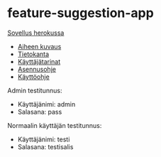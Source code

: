 # feature-suggestion-app

[Sovellus herokussa](https://findarkside-tsoha20.herokuapp.com/features/)

* [Aiheen kuvaus](/dokumentaatio/kuvaus.md)
* [Tietokanta](/dokumentaatio/tietokanta.md)
* [Käyttäjätarinat](/dokumentaatio/käyttäjätarinat.md)
* [Asennusohje](/dokumentaatio/asennusohje.md)
* [Käyttöohje](/dokumentaatio/käyttöohje.md)

Admin testitunnus: 
* Käyttäjänimi: admin 
* Salasana: pass

Normaalin käyttäjän testitunnus:
* Käyttäjänimi: testi 
* Salasana: testisalis
